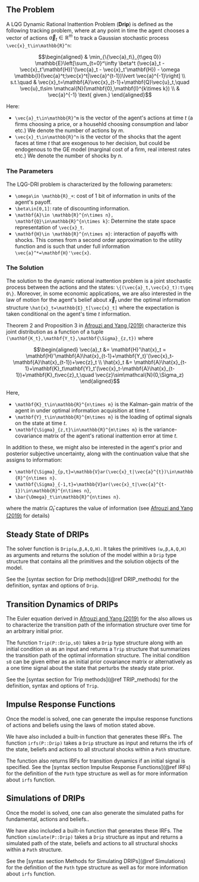 ## The Problem
A LQG Dynamic Rational Inattention Problem (**Drip**) is defined as the following tracking problem, where at any point in time the agent chooses a vector of actions $\vec{a}_t\in\mathbb{R}^m$ to track a Gaussian stochastic process ``\vec{x}_t\in\mathbb{R}^n``:
```math
\begin{aligned}
    & \min_{\{\vec{a}_t\}_{t\geq 0}} \mathbb{E}\left[\sum_{t=0}^\infty \beta^t (\vec{a}_t - \vec{x}_t'\mathbf{H})'(\vec{a}_t - \vec{x}_t'\mathbf{H}) - \omega \mathbb{I}(\vec{a}^t;\vec{x}^t|\vec{a}^{t-1})\lvert \vec{a}^{-1}\right] \\
    s.t.\quad &
        \vec{x}_t=\mathbf{A}\vec{x}_{t-1}+\mathbf{Q}\vec{u}_t,\quad \vec{u}_t\sim \mathcal{N}(\mathbf{0},\mathbf{I}^{k\times k}) \\
        & \vec{a}^{-1} \text{ given.}
\end{aligned}
```

Here:
* ``\vec{a}_t\in\mathbb{R}^m`` is the vector of the agent's actions at time $t$ (a firms choosing a price, or a househld choosing consumption and labor etc.) We denote the number of actions by $m$.
* ``\vec{x}_t\in\mathbb{R}^n`` is the vector of the shocks that the agent faces at time $t$ that are exogenous to her decision, but could be endogenous to the GE model (marginal cost of a firm, real interest rates etc.) We denote the number of shocks by $n$.

### The Parameters
The LQG-DRI problem is characterized by the following parameters:
* ``\omega\in \mathbb{R}_+``: cost of 1 bit of information in units of the agent's payoff.
* ``\beta\in[0,1]``: rate of discounting information.
* ``\mathbf{A}\in \mathbb{R}^{n\times n}, \mathbf{Q}\in\mathbb{R}^{n\times k}``: Determine the state space representation of ``\vec{x}_t``.
* ``\mathbf{H}\in \mathbb{R}^{n\times m}``: interaction of payoffs with shocks. This comes from a second order approximation to the utility function and is such that under full information ``\vec{a}^*=\mathbf{H}'\vec{x}``.

### The Solution
The solution to the dynamic rational inattention problem is a joint stochastic process between the actions and the states: ``\{(\vec{a}_t,\vec{x}_t):t\geq 0\}``. Moreover, in some economic applications, we are also interested in the law of motion for the agent's belief about $\vec{x}_t$ under the optimal information structure ``\hat{x}_t=\mathbb{E}_t[\vec{x}_t]`` where the expectation is taken conditional on the agent's time $t$ information.

Theorem 2 and Proposition 3 in [Afrouzi and Yang (2019)](http://www.afrouzi.com/dynamic_inattention.pdf) characterize this joint distribution as a function of a tuple ``(\mathbf{K_t},\mathbf{Y_t},\mathbf{\Sigma}_{z,t})`` where
```math
\begin{aligned}
    \vec{a}_t &= \mathbf{H}'\hat{x}_t = \mathbf{H}'\mathbf{A}\hat{x}_{t-1}+\mathbf{Y_t}'(\vec{x}_t-\mathbf{A}\hat{x}_{t-1})+\vec{z}_t \\
    \hat{x}_t &= \mathbf{A}\hat{x}_{t-1}+\mathbf{K}_t\mathbf{Y}_t'(\vec{x}_t-\mathbf{A}\hat{x}_{t-1})+\mathbf{K}_t\vec{z}_t,\quad \vec{z}\sim\mathcal{N}(0,\Sigma_z)
\end{aligned}
```

Here,

* ``\mathbf{K}_t\in\mathbb{R}^{n\times m}`` is the Kalman-gain matrix of the agent in under optimal information acquisition at time $t$.
* ``\mathbf{Y}_t\in\mathbb{R}^{m\times m}`` is the loading of optimal signals on the state at time $t$.
* ``\mathbf{\Sigma}_{z,t}\in\mathbb{R}^{m\times m}`` is the variance-covariance matrix of the agent's rational inattention error at time $t$.

In addition to these, we might also be interested in the agent's prior and posterior subjective uncertainty, along with the continuation value that she assigns to information:
* ``\mathbf{\Sigma}_{p,t}=\mathbb{V}ar(\vec{x}_t|\vec{a}^{t})\in\mathbb{R}^{n\times n}``.
* ``\mathbf{\Sigma}_{-1,t}=\mathbb{V}ar(\vec{x}_t|\vec{a}^{t-1})\in\mathbb{R}^{n\times n}``,
* ``\bar{\Omega}_t\in\mathbb{R}^{n\times n}``.

where the matrix $\bar{\Omega}_t$ captures the value of information (see [Afrouzi and Yang (2019)](http://www.afrouzi.com/dynamic_inattention.pdf) for details)

## Steady State of DRIPs

The solver function is `Drip(ω,β,A,Q,H)`. It takes the primitives `(ω,β,A,Q,H)` as arguments and returns the solution of the model within a `Drip` type structure that contains all the primitives and the solution objects of the model.

See the [syntax section for Drip methods](@ref DRIP_methods) for the definition, syntax and options of `Drip`.

## Transition Dynamics of DRIPs

The Euler equation derived in [Afrouzi and Yang (2019)](http://www.afrouzi.com/dynamic_inattention.pdf) for the  also allows us to characterize the transition path of the information structure over time for an arbitrary initial prior.

The function `Trip(P::Drip,s0)` takes a `Drip` type structure along with an initial condition `s0` as an input and returns a `Trip` structure that summarizes the transition path of the optimal information structure. The initial condition `s0` can be given either as an initial prior covariance matrix or alternatively as a one time signal about the state that perturbs the steady state prior.

See the [syntax section for Trip methods](@ref TRIP_methods) for the definition, syntax and options of `Trip`.

## Impulse Response Functions

Once the model is solved, one can generate the impulse response functions of actions and beliefs using the laws of motion stated above.

We have also included a built-in function that generates these IRFs. The function `irfs(P::Drip)` takes a `Drip` structure as input and returns the irfs of the state, beliefs and actions to all structural shocks within a `Path` structure.

The function also returns IRFs for transition dynamics if an initial signal is specified. See the [syntax section Impulse Response Functions](@ref IRFs) for the definition of the `Path` type structure as well as for more information about `irfs` function.

## Simulations of DRIPs

Once the model is solved, one can also generate the simulated paths for fundamental, actions and beliefs..

We have also included a built-in function that generates these IRFs. The function `simulate(P::Drip)` takes a `Drip` structure as input and returns a simulated path of the state, beliefs and actions to all structural shocks within a `Path` structure.

See the [syntax section Methods for Simulating DRIPs](@ref Simulations) for the definition of the `Path` type structure as well as for more information about `irfs` function.
